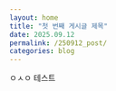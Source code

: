 ```yaml
---
layout: home
title: "첫 번째 게시글 제목"
date: 2025.09.12
permalink: /250912_post/
categories: blog
---
```


ㅇㅅㅇ 테스트
